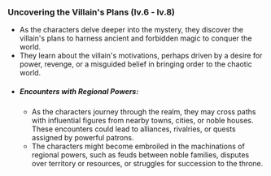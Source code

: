 ### Uncovering the Villain's Plans (lv.6 - lv.8)
- As the characters delve deeper into the mystery, they discover the villain's plans to harness ancient and forbidden magic to conquer the world.
- They learn about the villain's motivations, perhaps driven by a desire for power, revenge, or a misguided belief in bringing order to the chaotic world.
- ##### Encounters with Regional Powers:
	- As the characters journey through the realm, they may cross paths with influential figures from nearby towns, cities, or noble houses. These encounters could lead to alliances, rivalries, or quests assigned by powerful patrons.
	- The characters might become embroiled in the machinations of regional powers, such as feuds between noble families, disputes over territory or resources, or struggles for succession to the throne.